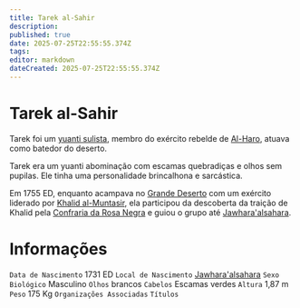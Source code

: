 ```yaml
---
title: Tarek al-Sahir
description: 
published: true
date: 2025-07-25T22:55:55.374Z
tags: 
editor: markdown
dateCreated: 2025-07-25T22:55:55.374Z
---
```


# Tarek al-Sahir

Tarek foi um [yuanti sulista](/lugares/plano-material/drafeon/sudeste-de-drafeon/etnias/yuanti-sulista), membro do exército rebelde de [Al-Haro](/individuos/al-haro), atuava como batedor do deserto.

Tarek era um yuanti abominação com escamas quebradiças e olhos sem pupilas. Ele tinha uma personalidade brincalhona e sarcástica.

Em 1755 ED, enquanto acampava no [Grande Deserto](/lugares/plano-material/drafeon/sudeste-de-drafeon/o-grande-deserto) com um exército liderado por [Khalid al-Muntasir](/individuos/khalid-al-muntasir), ela participou da descoberta da traição de Khalid pela [Confraria da Rosa Negra](/faccoes/faccoes-independentes/confraria-da-rosa-negra) e guiou o grupo até [Jawhara'alsahara](/lugares/plano-material/drafeon/sudeste-de-drafeon/jawharaalsahara).

# Informações
`Data de Nascimento` 1731 ED
`Local de Nascimento` [Jawhara'alsahara](/lugares/plano-material/drafeon/sudeste-de-drafeon/jawharaalsahara)
`Sexo Biológico` Masculino
`Olhos` brancos
`Cabelos` Escamas verdes
`Altura` 1,87 m
`Peso` 175 Kg
`Organizações Associadas`
`Títulos`